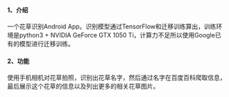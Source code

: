 #### 1、介绍
一个花草识别Android App。识别模型通过TensorFlow和迁移训练算出，训练环境是python3 + NVIDIA GeForce GTX 1050 Ti，计算力不足所以使用Google已有的模型进行迁移训练。
#### 2、功能
使用手机相机对花草拍照，识别出花草名字，然后通过名字在百度百科爬取信息，最后展示这个花草的信息以及列出更多的相关花草图片。
